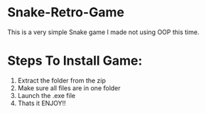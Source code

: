 # Snake-Retro-Game
This is a very simple Snake game I made not using OOP this time.

# Steps To Install Game:
1. Extract the folder from the zip
2. Make sure all files are in one folder
3. Launch the .exe file
4. Thats it ENJOY!!
